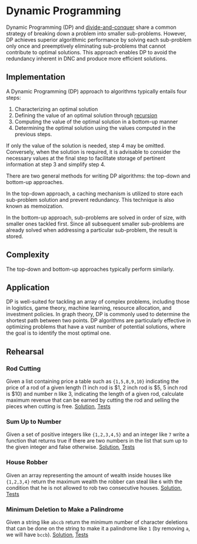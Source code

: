 # Dynamic Programming

Dynamic Programming (DP) and [divide-and-conquer](../dnc) share a common strategy of breaking down a problem into smaller sub-problems. However, DP achieves superior algorithmic performance by solving each sub-problem only once and preemptively eliminating sub-problems that cannot contribute to optimal solutions. This approach enables DP to avoid the redundancy inherent in DNC and produce more efficient solutions.

## Implementation

A Dynamic Programming (DP) approach to algorithms typically entails four steps:

1. Characterizing an optimal solution
2. Defining the value of an optimal solution through [recursion](../recursion)
3. Computing the value of the optimal solution in a bottom-up manner
4. Determining the optimal solution using the values computed in the previous steps.

If only the value of the solution is needed, step 4 may be omitted. Conversely, when the solution is required, it is advisable to consider the necessary values at the final step to facilitate storage of pertinent information at step 3 and simplify step 4.

There are two general methods for writing DP algorithms: the top-down and bottom-up approaches.

In the top-down approach, a caching mechanism is utilized to store each sub-problem solution and prevent redundancy. This technique is also known as memoization.

In the bottom-up approach, sub-problems are solved in order of size, with smaller ones tackled first. Since all subsequent smaller sub-problems are already solved when addressing a particular sub-problem, the result is stored.

## Complexity

The top-down and bottom-up approaches typically perform similarly.

## Application

DP is well-suited for tackling an array of complex problems, including those in logistics, game theory, machine learning, resource allocation, and investment policies. In graph theory, DP is commonly used to determine the shortest path between two points. DP algorithms are particularly effective in optimizing problems that have a vast number of potential solutions, where the goal is to identify the most optimal one.

## Rehearsal

### Rod Cutting

Given a list containing price a table such as `{1,5,8,9,10}` indicating the price of a rod of a given length (1 inch rod is $1, 2 inch rod is $5, 5 inch rod is $10) and number n like 3, indicating the length of a given rod, calculate maximum revenue that can be earned by cutting the rod and selling the pieces when cutting is free. [Solution](rod_cutting.go), [Tests](rod_cutting_test.go)

### Sum Up to Number

Given a set of positive integers like `{1,2,3,4,5}` and an integer like `7` write a function that returns true if there are two numbers in the list that sum up to the given integer and false otherwise. [Solution](sum_up_to_integer.go), [Tests](sum_up_to_integer_test.go)

### House Robber

Given an array representing the amount of wealth inside houses like `{1,2,3,4}` return the maximum wealth the robber can steal like `6` with the condition that he is not allowed to rob two consecutive houses. [Solution](house_robber.go), [Tests](house_robber_test.go)

### Minimum Deletion to Make a Palindrome

Given a string like `abccb` return the minimum number of character deletions that can be done on the string to make it a palindrome like `1` (by removing `a`, we will have `bccb`). [Solution](minimum_deletion_to_make_palindrome.go), [Tests](minimum_deletion_to_make_palindrome_test.go)
